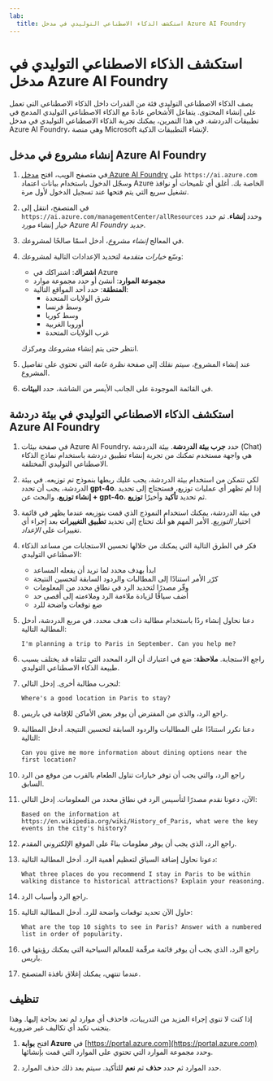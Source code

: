 ```yaml
---
lab:
  title: استكشف الذكاء الاصطناعي التوليدي في مدخل Azure AI Foundry
---
```


# استكشف الذكاء الاصطناعي التوليدي في مدخل Azure AI Foundry

يصف الذكاء الاصطناعي التوليدي فئة من القدرات داخل الذكاء الاصطناعي التي تعمل على إنشاء المحتوى. يتفاعل الأشخاص عادةً مع الذكاء الاصطناعي التوليدي المدمج في تطبيقات الدردشة. في هذا التمرين، يمكنك تجربة الذكاء الاصطناعي التوليدي في مدخل Azure AI Foundry، وهي منصة Microsoft لإنشاء التطبيقات الذكية. 

## إنشاء مشروع في مدخل Azure AI Foundry

1. في متصفح الويب، افتح [مدخل Azure AI Foundry](https://ai.azure.com) على `https://ai.azure.com` وسجّل الدخول باستخدام بيانات اعتماد Azure الخاصة بك. أغلق أي تلميحات أو نوافذ تشغيل سريع التي يتم فتحها عند تسجيل الدخول لأول مرة. 

1. في المتصفح، انتقل إلى `https://ai.azure.com/managementCenter/allResources` وحدد **إنشاء**. ثم حدد خيار إنشاء *مورد Azure AI Foundry جديد*.

1. في المعالج *إنشاء مشروع*، أدخل اسمًا صالحًا لمشروعك.

1. وسّع *خيارات متقدمة* لتحديد الإعدادات التالية لمشروعك:
    - **اشتراك**: اشتراكك في Azure
    - **مجموعة الموارد**: أنشئ أو حدد مجموعة موارد
    - **المنطقة**: حدد أحد المواقع التالية:
        * شرق الولايات المتحدة
        * وسط فرنسا
        * وسط كوريا
        * أوروبا الغربية
        * غرب الولايات المتحدة

    انتظر حتى يتم إنشاء مشروعك ومركزك.

1. عند إنشاء المشروع، سيتم نقلك إلى صفحة *نظرة عامة* التي تحتوي على تفاصيل المشروع.

1. في القائمة الموجودة على الجانب الأيسر من الشاشة، حدد **البيئات**.

## استكشف الذكاء الاصطناعي التوليدي في بيئة دردشة Azure AI Foundry

1. في صفحة بيئات Azure AI Foundry، حدد **جرب بيئة الدردشة**. بيئة الدردشة (Chat) هي واجهة مستخدم تمكنك من تجربة إنشاء تطبيق دردشة باستخدام نماذج الذكاء الاصطناعي التوليدي المختلفة.  

1. لكي تتمكن من استخدام بيئة الدردشة، يجب عليك ربطها بنموذج تم توزيعه. في بيئة الدردشة، يجب أن تحدد **gpt-4o**. إذا لم تظهر أي عمليات توزيع، فستحتاج إلى تحديد **+ إنشاء توزيع**، والبحث عن **gpt-4o**، ثم تحديد **تأكيد** وأخيرًا **توزيع**.

1. في بيئة الدردشة، يمكنك استخدام النموذج الذي قمت بتوزيعه عندما يظهر في قائمة اختيار *التوزيع*. الأمر المهم هو أنك تحتاج إلى تحديد **تطبيق التغييرات** بعد إجراء أي تغييرات على *الإعداد*. 

1. فكر في الطرق التالية التي يمكنك من خلالها تحسين الاستجابات من مساعد الذكاء الاصطناعي التوليدي:
    - ابدأ بهدف محدد لما تريد أن يفعله المساعد
    - كرّر الأمر استنادًا إلى المطالبات والردود السابقة لتحسين النتيجة
    - وفّر مصدرًا لتحديد  الرد في نطاق محدد من المعلومات
    - أضف سياقًا لزيادة ملاءمة الرد وملاءمته إلى أقصى حد
    - ضع توقعات واضحة للرد

1. دعنا نحاول إنشاء ردًا باستخدام مطالبة ذات هدف محدد. في مربع الدردشة، أدخل المطالبة التالية:

    ```prompt
    I'm planning a trip to Paris in September. Can you help me?
    ```

1. راجع الاستجابة. **ملاحظة**: ضع في اعتبارك أن الرد المحدد التي تتلقاه قد يختلف بسبب طبيعة الذكاء الاصطناعي التوليدي.
 
1. لنجرب مطالبة أخرى. إدخل التالي:

    ```prompt
    Where's a good location in Paris to stay? 
    ```

1. راجع الرد، والذي من المفترض أن يوفر بعض الأماكن للإقامة في باريس.

1. دعنا نكرر استنادًا على المطالبات والردود السابقة لتحسين النتيجة. أدخل المطالبة التالية:
    
    ```prompt
    Can you give me more information about dining options near the first location?
    ``` 

1. راجع الرد، والتي يجب أن توفر خيارات تناول الطعام بالقرب من موقع من الرد السابق. 

1. الآن، دعونا نقدم مصدرًا لتأسيس الرد في نطاق محدد من المعلومات. إدخل التالي: 
    
    ```prompt
    Based on the information at https://en.wikipedia.org/wiki/History_of_Paris, what were the key events in the city's history?
    ```

1. راجع الرد، الذي يجب أن يوفر معلومات بناءً على الموقع الإلكتروني المقدم. 

1. دعونا نحاول إضافة السياق لتعظيم أهمية الرد. أدخل المطالبة التالية: 

    ```prompt
    What three places do you recommend I stay in Paris to be within walking distance to historical attractions? Explain your reasoning.
    ```

1. راجع الرد وأسباب الرد.  

1. حاول الآن تحديد توقعات واضحة للرد. أدخل المطالبة التالية:
    
    ```prompt
    What are the top 10 sights to see in Paris? Answer with a numbered list in order of popularity.
    ```

1. راجع الرد، الذي يجب أن يوفر قائمة مرقّمة للمعالم السياحية التي يمكنك رؤيتها في باريس.

1. عندما تنتهي، يمكنك إغلاق نافذة المتصفح.

## تنظيف

إذا كنت لا تنوي إجراء المزيد من التدريبات، فاحذف أي موارد لم تعد بحاجة إليها. وهذا يتجنب تكبد أي تكاليف غير ضرورية.

1. افتح **بوابة Azure** في [https://portal.azure.com](https://portal.azure.com) وحدد مجموعة الموارد التي تحتوي على الموارد التي قمت بإنشائها.

1. حدد الموارد ثم حدد **حذف** ثم **نعم** للتأكيد. سيتم بعد ذلك حذف الموارد.
